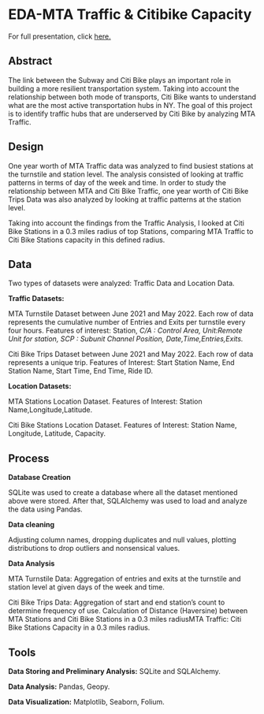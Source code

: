 # EDA-MTA Traffic & Citibike Capacity

For full presentation, click [here.]()

## **Abstract**

The link between the Subway and Citi Bike plays an important role in building a more resilient transportation system. Taking into account the relationship between both mode of transports, Citi Bike wants to understand what are the most active transportation hubs in NY. The goal of this project is to identify traffic hubs that are underserved by Citi Bike by analyzing MTA Traffic. 

## **Design**

One year worth of MTA Traffic data was analyzed to find busiest stations at the turnstile and station level. The analysis consisted of looking at traffic patterns in terms of day of the week and time. In order to study the relationship between MTA and Citi Bike Traffic, one year worth of Citi Bike Trips Data was also analyzed by looking at traffic patterns at the station level. 

Taking into account the findings from the Traffic Analysis, I looked at Citi Bike Stations in a 0.3 miles radius of top Stations, comparing MTA Traffic to Citi Bike Stations capacity in this defined radius. 

## **Data**

Two types of datasets were analyzed: Traffic Data and Location Data.

**Traffic Datasets:**

MTA Turnstile Dataset between June 2021 and May 2022. Each row of data represents the cumulative number of Entries and Exits per turnstile every four hours. Features of interest: Station, *C/A : Control Area, Unit:Remote Unit for station, SCP : Subunit Channel Position, Date,Time,Entries,Exits.*

Citi Bike Trips Dataset between June 2021 and May 2022. Each row of data represents a unique trip. Features of Interest: Start Station Name, End Station Name, Start Time, End Time, Ride ID.

**Location Datasets:**

MTA Stations Location Dataset. Features of Interest: Station Name,Longitude,Latitude.

Citi Bike Stations Location Dataset. Features of Interest: Station Name, Longitude, Latitude, Capacity.

## **Process**

**Database Creation** 

SQLite was used to create a database where all the dataset mentioned above were stored. After that, SQLAlchemy was used to load and analyze the data using Pandas. 

**Data cleaning**

Adjusting column names, dropping duplicates and null values, plotting distributions to drop outliers and nonsensical values. 

**Data Analysis**

MTA Turnstile Data: Aggregation of entries and exits at the turnstile and station level at given days of the week and time. 

Citi Bike Trips Data: Aggregation of start and end station’s count to determine frequency of use. Calculation of Distance (Haversine) between MTA Stations and Citi Bike Stations in a 0.3 miles radiusMTA Traffic: Citi Bike Stations Capacity in a 0.3 miles radius. 

## **Tools**

**Data Storing and Preliminary Analysis:** SQLite and SQLAlchemy.

**Data Analysis:** Pandas, Geopy.

**Data Visualization:** Matplotlib, Seaborn, Folium.
